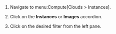 1.  Navigate to menu:Compute\[Clouds \> Instances\].

2.  Click on the **Instances** or **Images** accordion.

3.  Click on the desired filter from the left pane.
